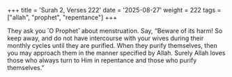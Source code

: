 +++
title = 'Surah 2, Verses 222'
date = '2025-08-27'
weight = 222
tags = ["allah", "prophet", "repentance"]
+++

They ask you ˹O Prophet˺ about menstruation. Say, “Beware of its harm! So keep away, and do not have intercourse with your wives during their monthly cycles until they are purified. When they purify themselves, then you may approach them in the manner specified by Allah. Surely Allah loves those who always turn to Him in repentance and those who purify themselves.”